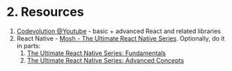 # 2. Resources

1. [Codevolution @Youtube](https://www.youtube.com/c/Codevolution) - basic + advanced React and related libraries
2. React Native - [Mosh - The Ultimate React Native Series](https://codewithmosh.com/p/the-ultimate-react-native-course). Optionally, do it in parts:
    1. [The Ultimate React Native Series: Fundamentals](https://codewithmosh.com/p/the-ultimate-react-native-course-part1)
    2. [The Ultimate React Native Series: Advanced Concepts](https://codewithmosh.com/p/the-ultimate-react-native-course-part2)
